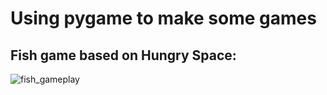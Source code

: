 # Using pygame to make some games

## Fish game based on Hungry Space:

![fish_gameplay](fish/gifs/fish_gameplay.gif)
